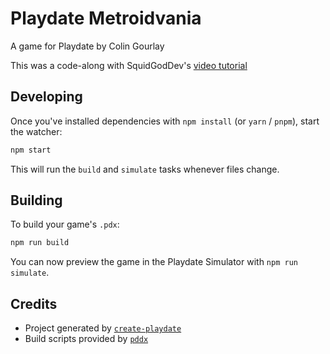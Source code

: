 # Playdate Metroidvania

A game for Playdate by Colin Gourlay

This was a code-along with SquidGodDev's [video tutorial](https://www.youtube.com/watch?v=7GbUxjE9rRM)

## Developing

Once you've installed dependencies with `npm install` (or `yarn` / `pnpm`), start the watcher:

```sh
npm start
```

This will run the `build` and `simulate` tasks whenever files change.

## Building

To build your game's `.pdx`:

```sh
npm run build
```

You can now preview the game in the Playdate Simulator with `npm run simulate`.

## Credits

- Project generated by [`create-playdate`](https://github.com/colingourlay/create-playdate)
- Build scripts provided by [`pddx`](https://github.com/colingourlay/pddx)
